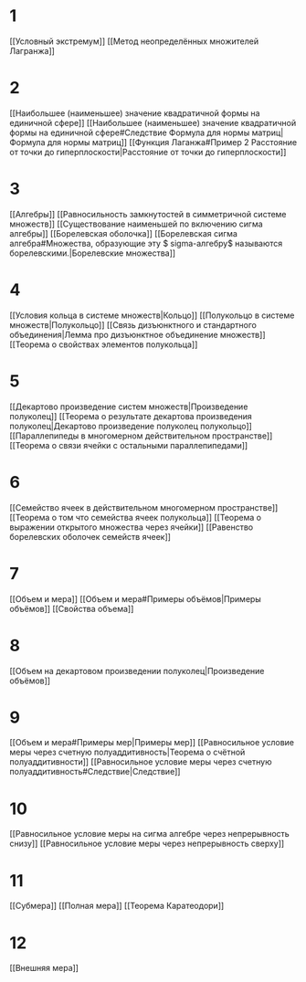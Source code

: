 # 1
[[Условный экстремум]]
[[Метод неопределённых множителей Лагранжа]]
# 2
[[Наибольшее (наименьшее) значение квадратичной формы на единичной сфере]]
[[Наибольшее (наименьшее) значение квадратичной формы на единичной сфере#Следствие Формула для нормы матриц|Формула для нормы матриц]]
[[Функция Лаганжа#Пример 2 Расстояние от точки до гиперплоскости|Расстояние от точки до гиперплоскости]]
# 3
[[Алгебры]]
[[Равносильность замкнутостей в симметричной системе множеств]]
[[Существование наименьшей по включению сигма алгебры]]
[[Борелевская оболочка]]
[[Борелевская сигма алгебра#Множества, образующие эту $ sigma-алгебру$ называются борелевскими.|Борелевские множества]]
# 4
[[Условия кольца в системе множеств|Кольцо]]
[[Полукольцо в системе множеств|Полукольцо]]
[[Связь дизъюнктного и стандартного объединения|Лемма про дизъюнктное объединение множеств]]
[[Теорема о свойствах элементов полукольца]]
# 5
[[Декартово произведение систем множеств|Произведение полуколец]]
[[Теорема о результате декартова произведения полуколец|Декартово произведение полуколец полукольцо]]
[[Параллепипеды в многомерном действительном пространстве]]
[[Теорема о связи ячейки с остальными параллепипедами]]
# 6
[[Семейство ячеек в действительном многомерном пространстве]]
[[Теорема о том что семейства ячеек полукольца]]
[[Теорема о выражении открытого множества через ячейки]]
[[Равенство борелевских оболочек семейств ячеек]]
# 7
[[Объем и мера]]
[[Объем и мера#Примеры объёмов|Примеры объёмов]]
[[Свойства объема]]
# 8
[[Объем на декартовом произведении полуколец|Произведение объёмов]]
# 9
[[Объем и мера#Примеры мер|Примеры мер]]
[[Равносильное условие меры через счетную полуаддитивность|Теорема о счётной полуаддитивности]]
[[Равносильное условие меры через счетную полуаддитивность#Следствие|Следствие]]
# 10
[[Равносильное условие меры на сигма алгебре через непрерывность снизу]]
[[Равносильное условие меры через непрерывность сверху]]
# 11
[[Субмера]]
[[Полная мера]]
[[Теорема Каратеодори]]
# 12
[[Внешняя мера]]
